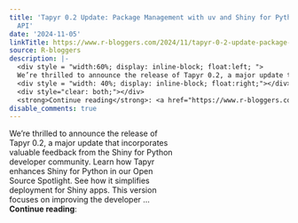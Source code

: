 ```yaml
---
title: 'Tapyr 0.2 Update: Package Management with uv and Shiny for Python Testing
  API'
date: '2024-11-05'
linkTitle: https://www.r-bloggers.com/2024/11/tapyr-0-2-update-package-management-with-uv-and-shiny-for-python-testing-api/
source: R-bloggers
description: |-
  <div style = "width:60%; display: inline-block; float:left; ">
  We’re thrilled to announce the release of Tapyr 0.2, a major update that incorporates valuable feedback from the Shiny for Python developer community. Learn how Tapyr enhances Shiny for Python in our Open Source Spotlight. See how it simplifies deployment for Shiny apps. This version focuses on improving the developer ...</div>
  <div style = "width: 40%; display: inline-block; float:right;"></div>
  <div style="clear: both;"></div>
  <strong>Continue reading</strong>: <a href="https://www.r-bloggers.com/2024/11/tapyr-0-2-update-package-man ...
disable_comments: true
---
```

<div style = "width:60%; display: inline-block; float:left; ">
We’re thrilled to announce the release of Tapyr 0.2, a major update that incorporates valuable feedback from the Shiny for Python developer community. Learn how Tapyr enhances Shiny for Python in our Open Source Spotlight. See how it simplifies deployment for Shiny apps. This version focuses on improving the developer ...</div>
<div style = "width: 40%; display: inline-block; float:right;"></div>
<div style="clear: both;"></div>
<strong>Continue reading</strong>: <a href="https://www.r-bloggers.com/2024/11/tapyr-0-2-update-package-man ...